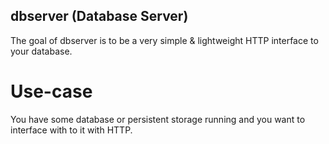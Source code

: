 ## dbserver (Database Server)

The goal of dbserver is to be a very simple & lightweight HTTP interface to your database. 

# Use-case

You have some database or persistent storage running and you want to interface with to it with HTTP.
